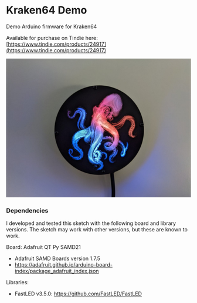 # Kraken64 Demo

Demo Arduino firmware for Kraken64

Available for purchase on Tindie here: [https://www.tindie.com/products/24917](https://www.tindie.com/products/24917)

![Kraken64](kraken64.jpg)

### Dependencies

I developed and tested this sketch with the following board and library versions. The sketch may work with other versions, but these are known to work.

Board: Adafruit QT Py SAMD21

- Adafruit SAMD Boards version 1.7.5
- https://adafruit.github.io/arduino-board-index/package_adafruit_index.json

Libraries:

- FastLED v3.5.0: https://github.com/FastLED/FastLED

